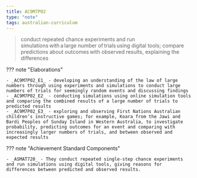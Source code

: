 ```yaml
---
title: AC9M7P02
type: "note"
tags: australian-curriculum
---
```




> conduct repeated chance experiments and run simulations with a large number of trials using digital tools; compare predictions about outcomes with observed results, explaining the differences

??? note "Elaborations"

	- _AC9M7P02_E1_ - developing an understanding of the law of large numbers through using experiments and simulations to conduct large numbers of trials for seemingly random events and discussing findings
	- _AC9M7P02_E2_ - conducting simulations using online simulation tools and comparing the combined results of a large number of trials to predicted results
	- _AC9M7P02_E3_ - exploring and observing First Nations Australian children’s instructive games; for example, Koara from the Jawi and Bardi Peoples of Sunday Island in Western Australia, to investigate probability, predicting outcomes for an event and comparing with increasingly larger numbers of trials, and between observed and expected results
??? note "Achievement Standard Components"

	- _ASMAT720_ - They conduct repeated single-step chance experiments and run simulations using digital tools, giving reasons for differences between predicted and observed results.


